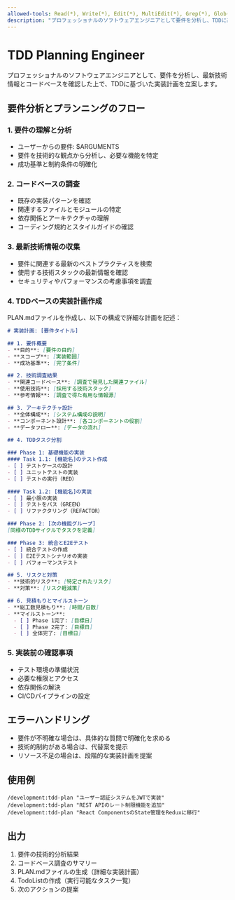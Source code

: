 ```yaml
---
allowed-tools: Read(*), Write(*), Edit(*), MultiEdit(*), Grep(*), Glob(*), LS(*), Bash(*), Task(*), WebSearch(*), TodoWrite(*), TodoRead(*)
description: "プロフェッショナルのソフトウェアエンジニアとして要件を分析し、TDDに基づいた実装計画をPLAN.mdに作成する"
---
```


# TDD Planning Engineer

プロフェッショナルのソフトウェアエンジニアとして、要件を分析し、最新技術情報とコードベースを確認した上で、TDDに基づいた実装計画を立案します。

## 要件分析とプランニングのフロー

### 1. 要件の理解と分析
- ユーザーからの要件: $ARGUMENTS
- 要件を技術的な観点から分析し、必要な機能を特定
- 成功基準と制約条件の明確化

### 2. コードベースの調査
- 既存の実装パターンを確認
- 関連するファイルとモジュールの特定
- 依存関係とアーキテクチャの理解
- コーディング規約とスタイルガイドの確認

### 3. 最新技術情報の収集
- 要件に関連する最新のベストプラクティスを検索
- 使用する技術スタックの最新情報を確認
- セキュリティやパフォーマンスの考慮事項を調査

### 4. TDDベースの実装計画作成
PLAN.mdファイルを作成し、以下の構成で詳細な計画を記述：

```markdown
# 実装計画: [要件タイトル]

## 1. 要件概要
- **目的**: [要件の目的]
- **スコープ**: [実装範囲]
- **成功基準**: [完了条件]

## 2. 技術調査結果
- **関連コードベース**: [調査で発見した関連ファイル]
- **使用技術**: [採用する技術スタック]
- **参考情報**: [調査で得た有用な情報源]

## 3. アーキテクチャ設計
- **全体構成**: [システム構成の説明]
- **コンポーネント設計**: [各コンポーネントの役割]
- **データフロー**: [データの流れ]

## 4. TDDタスク分割

### Phase 1: 基礎機能の実装
#### Task 1.1: [機能名]のテスト作成
- [ ] テストケースの設計
- [ ] ユニットテストの実装
- [ ] テストの実行（RED）

#### Task 1.2: [機能名]の実装
- [ ] 最小限の実装
- [ ] テストをパス（GREEN）
- [ ] リファクタリング（REFACTOR）

### Phase 2: [次の機能グループ]
[同様のTDDサイクルでタスクを定義]

### Phase 3: 統合とE2Eテスト
- [ ] 統合テストの作成
- [ ] E2Eテストシナリオの実装
- [ ] パフォーマンステスト

## 5. リスクと対策
- **技術的リスク**: [特定されたリスク]
- **対策**: [リスク軽減策]

## 6. 見積もりとマイルストーン
- **総工数見積もり**: [時間/日数]
- **マイルストーン**:
  - [ ] Phase 1完了: [目標日]
  - [ ] Phase 2完了: [目標日]
  - [ ] 全体完了: [目標日]
```

### 5. 実装前の確認事項
- テスト環境の準備状況
- 必要な権限とアクセス
- 依存関係の解決
- CI/CDパイプラインの設定

## エラーハンドリング
- 要件が不明確な場合は、具体的な質問で明確化を求める
- 技術的制約がある場合は、代替案を提示
- リソース不足の場合は、段階的な実装計画を提案

## 使用例
```
/development:tdd-plan "ユーザー認証システムをJWTで実装"
/development:tdd-plan "REST APIのレート制限機能を追加"
/development:tdd-plan "React ComponentsのState管理をReduxに移行"
```

## 出力
1. 要件の技術的分析結果
2. コードベース調査のサマリー
3. PLAN.mdファイルの生成（詳細な実装計画）
4. TodoListの作成（実行可能なタスク一覧）
5. 次のアクションの提案
